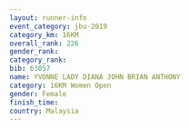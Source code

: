```yaml
---
layout: runner-info 
event_category: jbu-2019 
category_km: 16KM  
overall_rank: 226
gender_rank: 
category_rank: 
bib: 63057
name: YVONNE LADY DIANA JOHN BRIAN ANTHONY
category: 16KM Women Open
gender: Female
finish_time: 
country: Malaysia
---
```

